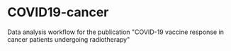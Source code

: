 # COVID19-cancer
Data analysis workflow for the publication "COVID-19 vaccine response in cancer patients undergoing radiotherapy"
